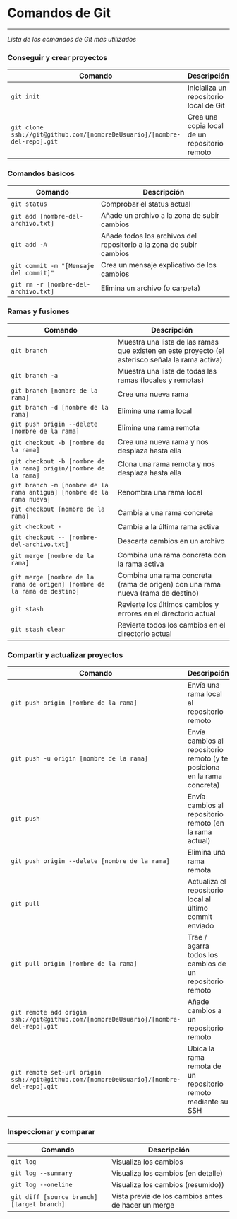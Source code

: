 Comandos de Git
============
___

_Lista de los comandos de Git más utilizados_

### Conseguir y crear proyectos

| Comando | Descripción |
| ------- | ----------- |
| `git init` | Inicializa un repositorio local de Git |
| `git clone ssh://git@github.com/[nombreDeUsuario]/[nombre-del-repo].git` | Crea una copia local de un repositorio remoto |

### Comandos básicos

| Comando | Descripción |
| ------- | ----------- |
| `git status` | Comprobar el status actual |
| `git add [nombre-del-archivo.txt]` | Añade un archivo a la zona de subir cambios |
| `git add -A` | Añade todos los archivos del repositorio a la zona de subir cambios |
| `git commit -m "[Mensaje del commit]"` | Crea un mensaje explicativo de los cambios |
| `git rm -r [nombre-del-archivo.txt]` | Elimina un archivo (o carpeta) |

### Ramas y fusiones

| Comando | Descripción |
| ------- | ----------- |
| `git branch` | Muestra una lista de las ramas que existen en este proyecto (el asterisco señala la rama activa) |
| `git branch -a` | Muestra una lista de todas las ramas (locales y remotas) |
| `git branch [nombre de la rama]` | Crea una nueva rama |
| `git branch -d [nombre de la rama]` | Elimina una rama local |
| `git push origin --delete [nombre de la rama]` | Elimina una rama remota |
| `git checkout -b [nombre de la rama]` | Crea una nueva rama y nos desplaza hasta ella |
| `git checkout -b [nombre de la rama] origin/[nombre de la rama]` | Clona una rama remota y nos desplaza hasta ella |
| `git branch -m [nombre de la rama antigua] [nombre de la rama nueva]` | Renombra una rama local |
| `git checkout [nombre de la rama]` | Cambia a una rama concreta |
| `git checkout -` | Cambia a la última rama activa |
| `git checkout -- [nombre-del-archivo.txt]` | Descarta cambios en un archivo |
| `git merge [nombre de la rama]` | Combina una rama concreta con la rama activa |
| `git merge [nombre de la rama de origen] [nombre de la rama de destino]` | Combina una rama concreta (rama de origen) con una rama nueva (rama de destino) |
| `git stash` | Revierte los últimos cambios y errores en el directorio actual |
| `git stash clear` | Revierte todos los cambios en el directorio actual |

### Compartir y actualizar proyectos

| Comando | Descripción |
| ------- | ----------- |
| `git push origin [nombre de la rama]` | Envía una rama local al repositorio remoto |
| `git push -u origin [nombre de la rama]` | Envía cambios al repositorio remoto (y te posiciona en la rama concreta) |
| `git push` | Envía cambios al repositorio remoto (en la rama actual) |
| `git push origin --delete [nombre de la rama]` | Elimina una rama remota |
| `git pull` | Actualiza el repositorio local al último commit enviado |
| `git pull origin [nombre de la rama]` | Trae / agarra todos los cambios de un repositorio remoto |
| `git remote add origin ssh://git@github.com/[nombreDeUsuario]/[nombre-del-repo].git` | Añade cambios a un repositorio remoto |
| `git remote set-url origin ssh://git@github.com/[nombreDeUsuario]/[nombre-del-repo].git` | Ubica la rama remota de un repositorio remoto mediante su SSH |

### Inspeccionar y comparar

| Comando | Descripción |
| ------- | ----------- |
| `git log` | Visualiza los cambios |
| `git log --summary` | Visualiza los cambios (en detalle) |
| `git log --oneline` | Visualiza los cambios (resumido)) |
| `git diff [source branch] [target branch]` | Vista previa de los cambios antes de hacer un merge |